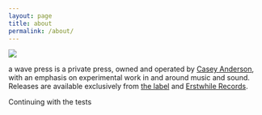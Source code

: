 ```yaml
---
layout: page
title: about
permalink: /about/
---
```


![](https://www.awavepress.com/assets/AWP-LOGO.jpg)

a wave press is a private press, owned and operated by [Casey Anderson](http://caseyanderson.com/), with an emphasis on experimental work in and around music and sound. Releases are available exclusively from [the label](https://awavepress.bandcamp.com/) and [Erstwhile Records](http://www.erstwhilerecords.com/).

Continuing with the tests
